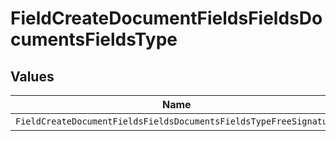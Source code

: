 # FieldCreateDocumentFieldsFieldsDocumentsFieldsType


## Values

| Name                                                              | Value                                                             |
| ----------------------------------------------------------------- | ----------------------------------------------------------------- |
| `FieldCreateDocumentFieldsFieldsDocumentsFieldsTypeFreeSignature` | FREE_SIGNATURE                                                    |